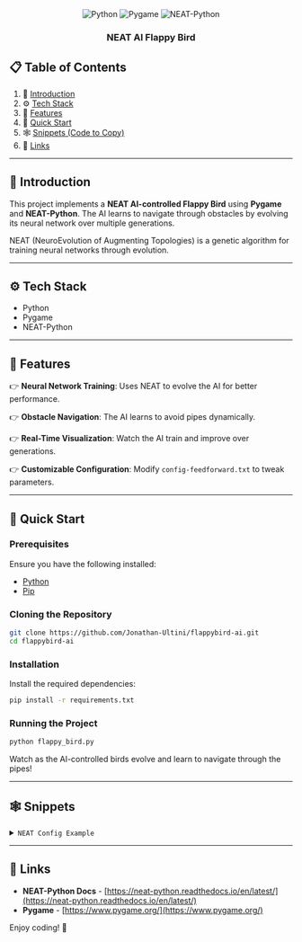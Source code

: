 <div align="center">
  
  <div>
    <img src="https://img.shields.io/badge/python-3776AB?style=for-the-badge&logo=python&logoColor=white" alt="Python" />
    <img src="https://img.shields.io/badge/pygame-00979D?style=for-the-badge&logo=pygame&logoColor=white" alt="Pygame" />
    <img src="https://img.shields.io/badge/neat-python-FF7F50?style=for-the-badge" alt="NEAT-Python" />
  </div>

  <h3 align="center">NEAT AI Flappy Bird</h3>
</div>

## 📋 Table of Contents

1. 🤖 [Introduction](#introduction)
2. ⚙️ [Tech Stack](#tech-stack)
3. 🔋 [Features](#features)
4. 🤸 [Quick Start](#quick-start)
5. 🕸️ [Snippets (Code to Copy)](#snippets)
6. 🔗 [Links](#links)

---

## <a name="introduction">🤖 Introduction</a>

This project implements a **NEAT AI-controlled Flappy Bird** using **Pygame** and **NEAT-Python**. The AI learns to navigate through obstacles by evolving its neural network over multiple generations.

NEAT (NeuroEvolution of Augmenting Topologies) is a genetic algorithm for training neural networks through evolution.

---

## <a name="tech-stack">⚙️ Tech Stack</a>

- Python
- Pygame
- NEAT-Python

---

## <a name="features">🔋 Features</a>

👉 **Neural Network Training**: Uses NEAT to evolve the AI for better performance.

👉 **Obstacle Navigation**: The AI learns to avoid pipes dynamically.

👉 **Real-Time Visualization**: Watch the AI train and improve over generations.

👉 **Customizable Configuration**: Modify `config-feedforward.txt` to tweak parameters.

---

## <a name="quick-start">🤸 Quick Start</a>

### **Prerequisites**
Ensure you have the following installed:

- [Python](https://www.python.org/downloads/)
- [Pip](https://pip.pypa.io/en/stable/)

### **Cloning the Repository**

```bash
git clone https://github.com/Jonathan-Ultini/flappybird-ai.git
cd flappybird-ai
```

### **Installation**

Install the required dependencies:

```bash
pip install -r requirements.txt
```

### **Running the Project**

```bash
python flappy_bird.py
```

Watch as the AI-controlled birds evolve and learn to navigate through the pipes!

---

## <a name="snippets">🕸️ Snippets</a>

<details>
<summary><code>NEAT Config Example</code></summary>

```ini
[NEAT]
pop_size = 10
fitness_threshold = 50
```

</details>

---

## <a name="links">🔗 Links</a>

- **NEAT-Python Docs** - [https://neat-python.readthedocs.io/en/latest/](https://neat-python.readthedocs.io/en/latest/)  
- **Pygame** - [https://www.pygame.org/](https://www.pygame.org/)  

Enjoy coding! 🚀

